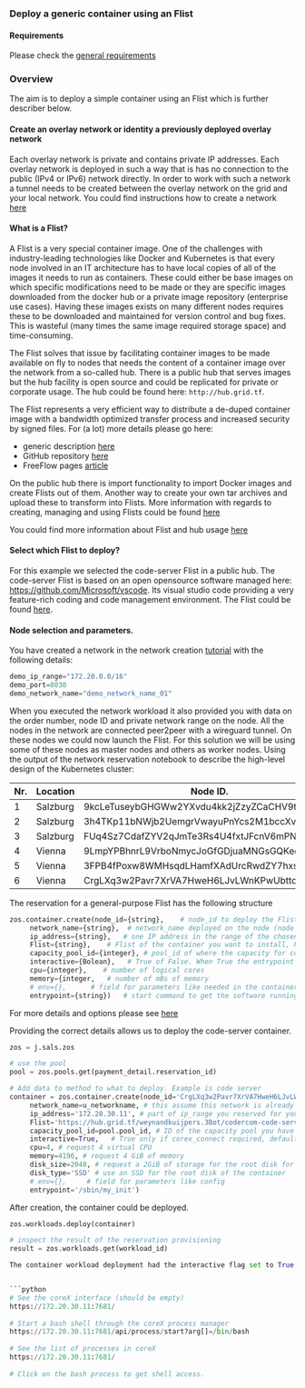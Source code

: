 ### Deploy a generic container using an Flist

#### Requirements

Please check the [general requirements](code.md)

### Overview
The aim is to deploy a simple container using an Flist which is further describer below.



#### Create an overlay network or identity a previously deployed overlay network

Each overlay network is private and contains private IP addresses. Each overlay network is deployed in such a way that is has no connection to the public (IPv4 or IPv6) network directly. In order to work with such a network a tunnel needs to be created between the overlay network on the grid and your local network. You could find instructions how to create a network [here](code_network.md)


#### What is a Flist? 

A Flist is a very special container image. One of the challenges with industry-leading technologies like Docker and Kubernetes is that every node involved in an IT architecture has to have local copies of all of the images it needs to run as containers. These could either be base images on which specific modifications need to be made or they are specific images downloaded from the docker hub or a private image repository (enterprise use cases). Having these images exists on many different nodes requires these to be downloaded and maintained for version control and bug fixes. This is wasteful (many times the same image required storage space) and time-consuming. 

The Flist solves that issue by facilitating container images to be made available on fly to nodes that needs the content of a container image over the network from a so-called hub. There is a public hub that serves images but the hub facility is open source and could be replicated for private or corporate usage. The hub could be found here: `http://hub.grid.tf`.

The Flist represents a very efficient way to distribute a de-duped container image with a bandwidth optimized transfer process and increased security by signed files. For (a lot) more details please go here:

 * generic description [here](https://github.com/Threefoldtech/0-Flist/blob/development/doc/flist.md)
 * GitHub repository [here](https://github.com/Threefoldtech/0-Flist)
 * FreeFlow pages [article](http://freeflowpages.com/content/perma?id=9396)
 
On the public hub there is import functionality to import Docker images and create Flists out of them. Another way to create your own tar archives and upload these to transform into Flists. More information with regards to creating, managing and using Flists could be found [here](https://hub.grid.tf/)

You could find more information about Flist and hub usage [here](flist.md)

#### Select which Flist to deploy?

For this example we selected the code-server Flist in a public hub. The code-server Flist is based on an open opensource software managed here: https://github.com/Microsoft/vscode. Its visual studio code providing a very feature-rich coding and code management environment. The Flist could be found [here](https://hub.grid.tf/weynandkuijpers.3bot/codercom-code-server-latest.Flist).

#### Node selection and parameters.
You have created a network in the network creation [tutorial](code_network.md) with the following details:

```python
demo_ip_range="172.20.0.0/16"
demo_port=8030
demo_network_name="demo_network_name_01"
```
When you executed the network workload it also provided you with data on the order number, node ID and private network range on the node. All the nodes in the network are connected peer2peer with a wireguard tunnel. On these nodes we could now launch the Flist. For this solution we will be using some of these nodes as master nodes and others as worker nodes. Using the output of the network reservation notebook to describe the high-level design of the Kubernetes cluster:

| Nr. | Location | Node ID. | IPV4 network | Function. |
|--------|---|---|---|---|
| 1 | Salzburg | 9kcLeTuseybGHGWw2YXvdu4kk2jZzyZCaCHV9t6Axqqx | 172.20.15.0/24 | Available |
| 2 | Salzburg | 3h4TKp11bNWjb2UemgrVwayuPnYcs2M1bccXvi3jPR2Y | 172.20.16.0/24 | Available |
| 3 | Salzburg | FUq4Sz7CdafZYV2qJmTe3Rs4U4fxtJFcnV6mPNgGbmRg | 172.20.17.0/24 | Available|
| 4 | Vienna | 9LmpYPBhnrL9VrboNmycJoGfGDjuaMNGsGQKeqrUMSii | 172.20.28.0/24 | Available |
| 5 | Vienna | 3FPB4fPoxw8WMHsqdLHamfXAdUrcRwdZY7hxsFQt3odL | 172.20.29.0/24 | Available |
| 6 | Vienna | CrgLXq3w2Pavr7XrVA7HweH6LJvLWnKPwUbttcNNgJX7 | 172.20.30.0/24 | Available |


The reservation for a general-purpose Flist has the following structure
```python
zos.container.create(node_id={string},    # node_id to deploy the Flist
     network_name={string},  # network_name deployed on the node (node could have multiple private networks)
     ip_address={string},   # one IP address in the range of the chosen network_name on the node
     Flist={string},    # Flist of the container you want to install, htttp hub location.
     capacity_pool_id={integer}, # pool_id of where the capacity for container deployment is to be used from 
     interactive={Bolean},   # True of False. When True the entrypoint start commend is ignored and a web interface to the coreX process will de started instead
     cpu={integer},    # number of logical cores
     memory={integer,   # number of mBs of memory
     # env={},      # field for parameters like needed in the container environment 
     entrypoint={string})   # start command to get the software running in the container
```

For more details and options please see [here](https://github.com/Threefoldtech/js-sdk/blob/development/jumpscale/sals/zos/container.py)

Providing the correct details allows us to deploy the code-server container.


```python
zos = j.sals.zos

# use the pool
pool = zos.pools.get(payment_detail.reservation_id)

# Add data to method to what to deploy. Example is code server
container = zos.container.create(node_id='CrgLXq3w2Pavr7XrVA7HweH6LJvLWnKPwUbttcNNgJX7', # one of the node_id that is part of the network
     network_name=u_networkname, # this assume this network is already provisioned on the node
     ip_address='172.20.30.11', # part of ip_range you reserved for your network xxx.xxx.1.10
     Flist='https://hub.grid.tf/weynandkuijpers.3Bot/codercom-code-server-latest.Flist', # Flist of the container you want to install
     capacity_pool_id=pool.pool_id, # ID of the capacity pool you have created and that you want to deploy the container on
     interactive=True,   # True only if corex_connect required, default false
     cpu=4, # request 4 virtual CPU
     memory=4196, # request 4 GiB of memory
     disk_size=2048, # request a 2GiB of storage for the root disk for the container
     disk_type='SSD' # use an SSD for the root disk of the container
     # env={},     # field for parameters like config
     entrypoint='/sbin/my_init')
```
After creation, the container could be deployed.

```python
zos.workloads.deploy(container)

# inspect the result of the reservation provisioning
result = zos.workloads.get(workload_id)

The container workload deployment had the interactive flag set to True which means the container did not start the entrypoint container bootstrap command. It has created a secure web interface to the coreX process where we could now manually enter the container and start and stop processes. Access is provided through http (as the connection is an encrypted wireguard tunnel).


```python
# See the coreX interface (should be empty)
https://172.20.30.11:7681/
  
# Start a bash shell through the coreX process manager
https://172.20.30.11:7681/api/process/start?arg[]=/bin/bash
  
# See the list of processes in coreX
https://172.20.30.11:7681/
  
# Click on the bash process to get shell access.
```
